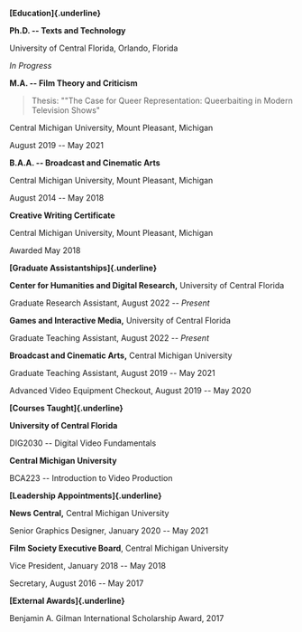 **[Education]{.underline}**

**Ph.D. -- Texts and Technology**

University of Central Florida, Orlando, Florida

*In Progress*

**M.A. -- Film Theory and Criticism**

> Thesis: ""The Case for Queer Representation: Queerbaiting in Modern
> Television Shows"

Central Michigan University, Mount Pleasant, Michigan

August 2019 -- May 2021

**B.A.A. -- Broadcast and Cinematic Arts**

Central Michigan University, Mount Pleasant, Michigan

August 2014 -- May 2018

**Creative Writing Certificate**

Central Michigan University, Mount Pleasant, Michigan

Awarded May 2018

**[Graduate Assistantships]{.underline}**

**Center for Humanities and Digital Research,** University of Central
Florida

Graduate Research Assistant, August 2022 -- *Present*

**Games and Interactive Media,** University of Central Florida

Graduate Teaching Assistant, August 2022 -- *Present*

**Broadcast and Cinematic Arts,** Central Michigan University

Graduate Teaching Assistant, August 2019 -- May 2021

Advanced Video Equipment Checkout, August 2019 -- May 2020

**[Courses Taught]{.underline}**

**University of Central Florida**

DIG2030 -- Digital Video Fundamentals

**Central Michigan University**

BCA223 -- Introduction to Video Production

**[Leadership Appointments]{.underline}**

**News Central,** Central Michigan University

Senior Graphics Designer, January 2020 -- May 2021

**Film Society Executive Board**, Central Michigan University

Vice President, January 2018 -- May 2018

Secretary, August 2016 -- May 2017

**[External Awards]{.underline}**

Benjamin A. Gilman International Scholarship Award, 2017
